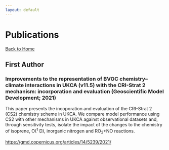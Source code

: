```yaml
---
layout: default
---
```


# Publications

[Back to Home](./)

## First Author

### Improvements to the representation of BVOC chemistry–climate interactions in UKCA (v11.5) with the CRI-Strat 2 mechanism: incorporation and evaluation (Geoscientific Model Development; 2021)
This paper presents the incoporation and evaluation of the CRI-Strat 2 (CS2) chemistry scheme in UKCA. We compare model performance using CS2 with other mechanisms in UKCA against observational datasets and, through sensitivity tests, isolate the impact of the changes to the chemistry of isoprene, O(<sup>1</sup> D), inorganic nitrogen and RO<sub>2</sub>+NO reactions. 

https://gmd.copernicus.org/articles/14/5239/2021/

